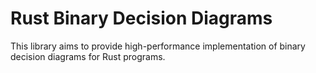 # Rust Binary Decision Diagrams

This library aims to provide high-performance implementation of binary decision diagrams for Rust programs.